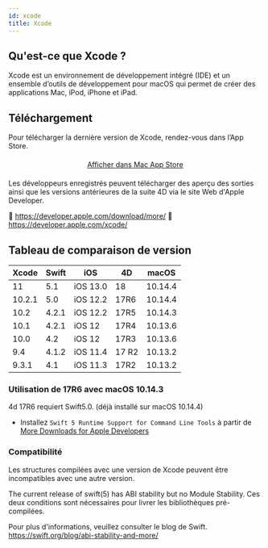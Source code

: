 ```yaml
---
id: xcode
title: Xcode
---
```


## Qu'est-ce que Xcode ?

Xcode est un environnement de développement intégré (IDE) et un ensemble d’outils de développement pour macOS qui permet de créer des applications Mac, iPod, iPhone et iPad.

## Téléchargement

Pour télécharger la dernière version de Xcode, rendez-vous dans l’App Store.

<div style="text-align: center; margin-top: 20px; margin-bottom: 20px">
  <p>
    

<a class="button" href="macappstore://itunes.apple.com/app/id497799835?mt=12">Afficher dans Mac App Store </a>

  </p>
</div>

Les développeurs enregistrés peuvent télécharger des aperçu des sorties ainsi que les versions antérieures de la suite 4D via le site Web d'Apple Developer.

🔗 https://developer.apple.com/download/more/ 🔗 https://developer.apple.com/xcode/

## Tableau de comparaison de version

| Xcode  | Swift | iOS      | 4D    | macOS   |
| ------ | ----- | -------- | ----- | ------- |
| 11     | 5.1   | iOS 13.0 | 18    | 10.14.4 |
| 10.2.1 | 5.0   | iOS 12.2 | 17R6  | 10.14.4 |
| 10.2   | 4.2.1 | iOS 12.2 | 17R5  | 10.14.3 |
| 10.1   | 4.2.1 | iOS 12   | 17R4  | 10.13.6 |
| 10.0   | 4.2   | iOS 12   | 17R3  | 10.13.6 |
| 9.4    | 4.1.2 | iOS 11.4 | 17 R2 | 10.13.2 |
| 9.3.1  | 4.1   | iOS 11.3 | 17R2  | 10.13.2 |

### Utilisation de 17R6 avec macOS 10.14.3

4d 17R6 requiert Swift5.0. (déjà installé sur macOS 10.14.4)

- Installez `Swift 5 Runtime Support for Command Line Tools` à partir de [More Downloads for Apple Developers](https://developer.apple.com/download/more/)

### Compatibilité

Les structures compilées avec une version de Xcode peuvent être incompatibles avec une autre version.

The current release of swift(5) has ABI stability but no Module Stability. Ces deux conditions sont nécessaires pour livrer les bibliothèques pré-compilées.

Pour plus d'informations, veuillez consulter le blog de Swift. https://swift.org/blog/abi-stability-and-more/